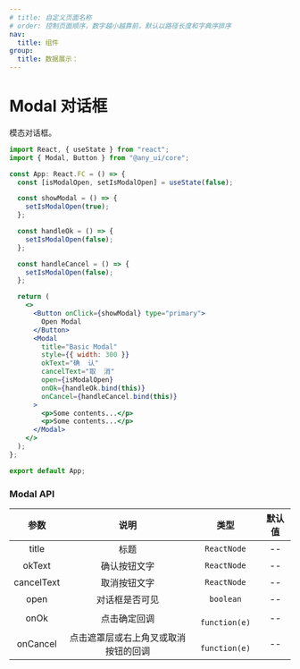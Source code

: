 ```yaml
---
# title: 自定义页面名称
# order: 控制页面顺序，数字越小越靠前，默认以路径长度和字典序排序
nav:
  title: 组件
group:
  title: 数据展示：
---
```


# Modal 对话框

模态对话框。

```jsx
import React, { useState } from "react";
import { Modal, Button } from "@any_ui/core";

const App: React.FC = () => {
  const [isModalOpen, setIsModalOpen] = useState(false);

  const showModal = () => {
    setIsModalOpen(true);
  };

  const handleOk = () => {
    setIsModalOpen(false);
  };

  const handleCancel = () => {
    setIsModalOpen(false);
  };

  return (
    <>
      <Button onClick={showModal} type="primary">
        Open Modal
      </Button>
      <Modal
        title="Basic Modal"
        style={{ width: 300 }}
        okText="确  认"
        cancelText="取  消"
        open={isModalOpen}
        onOk={handleOk.bind(this)}
        onCancel={handleCancel.bind(this)}
      >
        <p>Some contents...</p>
        <p>Some contents...</p>
      </Modal>
    </>
  );
};

export default App;
```

### Modal API

|    参数    |                 说明                 |     类型      | 默认值 |
| :--------: | :----------------------------------: | :-----------: | :----: |
|   title    |                 标题                 |  `ReactNode`  |   --   |
|   okText   |             确认按钮文字             |  `ReactNode`  |   --   |
| cancelText |             取消按钮文字             |  `ReactNode`  |   --   |
|    open    |            对话框是否可见            |   `boolean`   |   --   |
|    onOk    |             点击确定回调             | `	function(e)` |   --   |
|  onCancel  | 点击遮罩层或右上角叉或取消按钮的回调 | `	function(e)` |   --   |
